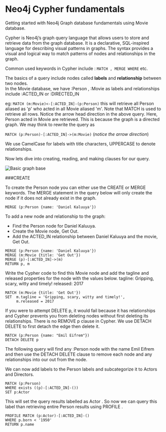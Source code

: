 # Neo4j Cypher fundamentals
Getting started with Neo4j Graph database fundamentals using Movie database.

Cypher is Neo4j’s graph query language that allows users to store and retrieve data from the graph database. It is a declarative, SQL-inspired language for describing visual patterns in graphs. The syntax provides a visual and logical way to match patterns of nodes and relationships in the graph.

Common used keywords in Cypher include : 
`MATCH , MERGE WHERE` etc. 

The basics of a query include nodes called **labels** and **relationship** between two nodes. \
In the Movie database, we have :Person , :Movie as labels and relationships include :ACTED_IN or :DIRECTED_IN

eg: `MATCH (m:Movie)<-[:ACTED_IN]-(p:Person)`
this will retrieve all Person aliased as 'p' who acted in all Movie aliased 'm'. Note that MATCH is used to retrieve all rows. 
Notice the arrow head direction in the above query. Here, Person acted in Movie are retrieved. This is because the graph is a directed graph. We may think to rewrite the query as 

`MATCH (p:Person)-[:ACTED_IN]->(m:Movie)`  (*notice the arrow direction*)

We use CamelCase for labels with title characters, UPPERCASE to denote relationships.

Now lets dive into creating, reading, and making clauses for our query. 

![Basic graph base](https://neo4j.com/docs/cypher-manual/current/_images/graph_match_clause.svg)

###CREATE 

To create the Person node you can either use the CREATE or MERGE keywords. The MERGE statement in the query below will only create the node if it does not already exist in the graph.

`MERGE (p:Person {name: 'Daniel Kaluuya'})`

To add a new node and relationship to the graph:
- Find the Person node for Daniel Kaluuya.
- Create the Movie node, Get Out.
- Add the ACTED_IN relationship between Daniel Kaluuya and the movie, Get Out.

```
MERGE (p:Person {name: 'Daniel Kaluuya'})
MERGE (m:Movie {title: 'Get Out'})
MERGE (p)-[:ACTED_IN]->(m)
RETURN p, m
```


Write the Cypher code to find this Movie node and add the tagline and released properties for the node with the values below.
tagline: Gripping, scary, witty and timely!
released: 2017

```
MATCH (m:Movie {title: 'Get Out'})
SET  m.tagline = 'Gripping, scary, witty and timely!',
     m.released = 2017
```

If you were to attempt DELETE p, it would fail because it has relationships and Cypher prevents you from deleting nodes without first deleting its relationships.
There is no REMOVE p clause in Cypher. We use DETACH DELETE to first detach the edge then delete it. 

```
MATCH (p:Person {name: "Emil Eifrem"})
DETACH DELETE p
```
The following query will find any :Person node with the name Emil Eifrem and then use the DETACH DELETE clause to remove each node and any relationships into our out from the node.


We can now add labels to the Person labels and subcategorize it to Actors and Directors. 
```
MATCH (p:Person)
WHERE exists ((p)-[:ACTED_IN]-())
SET p:Actor
```

This will set the query results labelled as Actor . So now we can query this label than retrieving entire Person results using PROFILE . 

```
PROFILE MATCH (p:Actor)-[:ACTED_IN]-()
WHERE p.born < '1950'
RETURN p.name
```
